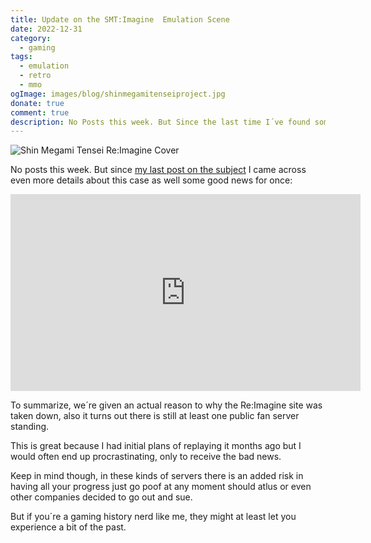 ```yaml
---
title: Update on the SMT:Imagine  Emulation Scene
date: 2022-12-31
category:
  - gaming
tags:
  - emulation
  - retro
  - mmo
ogImage: images/blog/shinmegamitenseiproject.jpg
donate: true
comment: true
description: No Posts this week. But Since the last time I´ve found some good news about the state of the Shin Megami Tensei Re:Imagine Revival Servers. We can play it again.
---
```

![Shin Megami Tensei Re:Imagine Cover](/images/blog/shinmegamitenseiproject.jpg)

No posts this week. But since [my last post on the subject](/blog/game-graveyard-atlus-shutdown) I came across even more details about this case as well some good news for once:

<iframe width="560" height="315" src="https://www.youtube.com/embed/LuwQKDRK2h4?si=ukxMfIe7iP2fLPyh" title="YouTube video player" frameborder="0" allow="accelerometer; autoplay; clipboard-write; encrypted-media; gyroscope; picture-in-picture; web-share" referrerpolicy="strict-origin-when-cross-origin" allowfullscreen></iframe>

To summarize, we´re given an actual reason to why the Re:Imagine site was taken down, also it turns out there is still at least one public fan server standing.

This is great because I had initial plans of replaying it months ago but I would often end up procrastinating, only to receive the bad news.

Keep in mind though, in these kinds of servers there is an added risk in having all your progress just go poof at any moment should atlus or even other companies decided to go out and sue.

But if you´re a gaming history nerd like me, they might at least let you experience a bit of the past.

